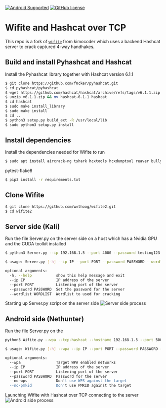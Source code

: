[![Android Supported](https://img.shields.io/badge/Android-Supported-green.svg)](#)
[![GitHub license](https://img.shields.io/github/license/kimocoder/wifite2.svg)](https://github.com/kimocoder/wifite2/blob/master/LICENSE)


Wifite and Hashcat over TCP
======

This repo is a fork of [`wifite`](https://github.com/kimocoder/wifite2/) from kimocoder which uses a backend Hashcat 
server to crack captured 4-way handhakes.

Build and install Pyhashcat and Hashcat
--------------------
Install the Pyhashcat library together with Hashcat version 6.1.1

```sh
$ git clone https://github.com/f0cker/pyhashcat.git
$ cd pyhashcat/pyhashcat
$ wget https://github.com/hashcat/hashcat/archive/refs/tags/v6.1.1.zip
$ unzip v6.1.1.zip && mv hashcat-6.1.1 hashcat
$ cd hashcat
$ sudo make install_library
$ sudo make install
$ cd ..
$ python3 setup.py build_ext -R /usr/local/lib
$ sudo python3 setup.py install
```

Install dependencies
--------------------
Install the dependencies needed for Wifite to run

```sh
$ sudo apt install aircrack-ng tshark hcxtools hcxdumptool reaver bully cowpatty macchanger -y
```

pytest-flake8

```sh
$ pip3 install -r requirements.txt
```

Clone Wifite
----------
```sh
$ git clone https://github.com/wvthoog/wifite2.git
$ cd wifite2
```

Server side (Kali)
--------------
Run the file Server.py on the server side on a host which has a Nvidia GPU and the CUDA toolkit installed

```sh
$ python3 Server.py --ip 192.168.1.5 --port 4000 --password testing123 --wordlist rockyou.txt
```

```sh
$ usage: Server.py [-h] --ip IP --port PORT --password PASSWORD --wordlist WORDLIST

optional arguments:
  -h, --help           show this help message and exit
  --ip IP              IP address of the server
  --port PORT          Listening port of the server
  --password PASSWORD  Set the password for the server
  --wordlist WORDLIST  Wordlist to used for cracking
```

Starting up Server.py script on the server side
![Server side process](https://imgur.com/iPwKfwW.gif)

Android side (Nethunter)
--------------
Run the file Server.py on the 

```sh
python3 Wifite.py --wpa --tcp-hashcat --hostname 192.168.1.5 --port 5000 --password testing123 --no-wps --no-pmkid
```

```sh
$ usage: Wifite.py [-h] --wpa --ip IP --port PORT --password PASSWORD --wordlist WORDLIST --no-wps --no-pmkid

optional arguments:
  --wpa                Target WPA enabled networks
  --ip IP              IP address of the server
  --port PORT          Listening port of the server
  --password PASSWORD  Password for the server
  --no-wps             Don't use WPS against the target
  --no-pmkid           Don't use PMKID against the target
```


Launching Wifite with Hashcat over TCP connecting to the server
![Android side process](https://imgur.com/bXzvuw7.gif)


